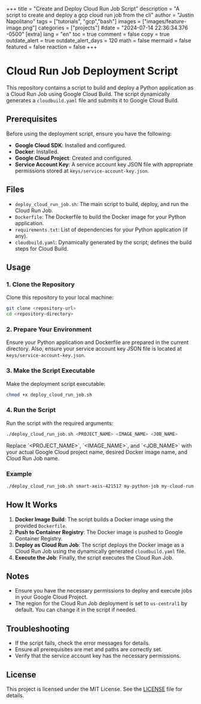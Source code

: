 +++
title =  "Create and Deploy Cloud Run Job Script"
description = "A script to create and deploy a gcp cloud run job from the cli"
author = "Justin Napolitano"
tags = ["tutorials", "gcp","bash"]
images = ["images/feature-image.png"]
categories = ["projects"]
#date = "2024-07-14 22:36:34.376 -0500" 
[extra]
lang = "en"
toc = true
comment = false
copy = true
outdate_alert = true
outdate_alert_days = 120
math = false
mermaid = false
featured = false
reaction = false
+++



# Cloud Run Job Deployment Script

This repository contains a script to build and deploy a Python application as a Cloud Run Job using Google Cloud Build. The script dynamically generates a `cloudbuild.yaml` file and submits it to Google Cloud Build.

## Prerequisites

Before using the deployment script, ensure you have the following:

- **Google Cloud SDK**: Installed and configured.
- **Docker**: Installed.
- **Google Cloud Project**: Created and configured.
- **Service Account Key**: A service account key JSON file with appropriate permissions stored at `keys/service-account-key.json`.

## Files

- `deploy_cloud_run_job.sh`: The main script to build, deploy, and run the Cloud Run Job.
- `Dockerfile`: The Dockerfile to build the Docker image for your Python application.
- `requirements.txt`: List of dependencies for your Python application (if any).
- `cloudbuild.yaml`: Dynamically generated by the script; defines the build steps for Cloud Build.

## Usage

### 1. Clone the Repository

Clone this repository to your local machine:

```bash
git clone <repository-url>
cd <repository-directory>
```

### 2. Prepare Your Environment

Ensure your Python application and Dockerfile are prepared in the current directory. Also, ensure your service account key JSON file is located at `keys/service-account-key.json`.

### 3. Make the Script Executable

Make the deployment script executable:

```bash
chmod +x deploy_cloud_run_job.sh
```

### 4. Run the Script

Run the script with the required arguments:

```bash
./deploy_cloud_run_job.sh <PROJECT_NAME> <IMAGE_NAME> <JOB_NAME>
```

Replace \`<PROJECT_NAME>\`, \`<IMAGE_NAME>\`, and \`<JOB_NAME>\` with your actual Google Cloud project name, desired Docker image name, and Cloud Run Job name.

### Example

```bash
./deploy_cloud_run_job.sh smart-axis-421517 my-python-job my-cloud-run-job
```

## How It Works

1. **Docker Image Build**: The script builds a Docker image using the provided `Dockerfile`.
2. **Push to Container Registry**: The Docker image is pushed to Google Container Registry.
3. **Deploy as Cloud Run Job**: The script deploys the Docker image as a Cloud Run Job using the dynamically generated `cloudbuild.yaml` file.
4. **Execute the Job**: Finally, the script executes the Cloud Run Job.

## Notes

- Ensure you have the necessary permissions to deploy and execute jobs in your Google Cloud Project.
- The region for the Cloud Run Job deployment is set to `us-central1` by default. You can change it in the script if needed.

## Troubleshooting

- If the script fails, check the error messages for details.
- Ensure all prerequisites are met and paths are correctly set.
- Verify that the service account key has the necessary permissions.

## License

This project is licensed under the MIT License. See the [LICENSE](LICENSE) file for details.

